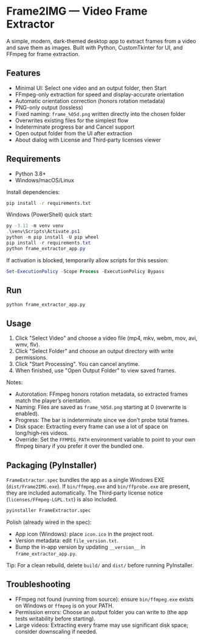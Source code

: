 # Frame2IMG — Video Frame Extractor

A simple, modern, dark-themed desktop app to extract frames from a video and save them as images.
Built with Python, CustomTkinter for UI, and FFmpeg for frame extraction.

## Features

- Minimal UI: Select one video and an output folder, then Start
- FFmpeg-only extraction for speed and display-accurate orientation
- Automatic orientation correction (honors rotation metadata)
- PNG-only output (lossless)
- Fixed naming: `frame_%05d.png` written directly into the chosen folder
- Overwrites existing files for the simplest flow
- Indeterminate progress bar and Cancel support
- Open output folder from the UI after extraction
- About dialog with License and Third‑party licenses viewer

## Requirements

- Python 3.8+
- Windows/macOS/Linux

Install dependencies:

```bash
pip install -r requirements.txt
```

Windows (PowerShell) quick start:

```powershell
py -3.11 -m venv venv
.\venv\Scripts\Activate.ps1
python -m pip install -U pip wheel
pip install -r requirements.txt
python frame_extractor_app.py
```

If activation is blocked, temporarily allow scripts for this session:

```powershell
Set-ExecutionPolicy -Scope Process -ExecutionPolicy Bypass
```

## Run

```bash
python frame_extractor_app.py
```

## Usage

1. Click "Select Video" and choose a video file (mp4, mkv, webm, mov, avi, wmv, flv).
2. Click "Select Folder" and choose an output directory with write permissions.
3. Click "Start Processing". You can cancel anytime.
4. When finished, use "Open Output Folder" to view saved frames.

Notes:

- Autorotation: FFmpeg honors rotation metadata, so extracted frames match the player’s orientation.
- Naming: Files are saved as `frame_%05d.png` starting at 0 (overwrite is enabled).
- Progress: The bar is indeterminate since we don’t probe total frames.
- Disk space: Extracting every frame can use a lot of space on long/high‑res videos.
- Override: Set the `FFMPEG_PATH` environment variable to point to your own ffmpeg binary if you prefer it over the bundled one.

## Packaging (PyInstaller)

`FrameExtractor.spec` bundles the app as a single Windows EXE (`dist/Frame2IMG.exe`). If `bin/ffmpeg.exe` and `bin/ffprobe.exe` are present, they are included automatically. The Third‑party license notice (`licenses/FFmpeg-LGPL.txt`) is also included.

```bash
pyinstaller FrameExtractor.spec
```

Polish (already wired in the spec):

- App icon (Windows): place `icon.ico` in the project root.
- Version metadata: edit `file_version.txt`.
- Bump the in‑app version by updating `__version__` in `frame_extractor_app.py`.

Tip: For a clean rebuild, delete `build/` and `dist/` before running PyInstaller.

## Troubleshooting

- FFmpeg not found (running from source): ensure `bin/ffmpeg.exe` exists on Windows or `ffmpeg` is on your PATH.
- Permission errors: Choose an output folder you can write to (the app tests writability before starting).
- Large videos: Extracting every frame may use significant disk space; consider downscaling if needed.
